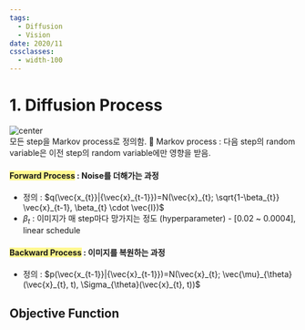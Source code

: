 ```yaml
---
tags:
  - Diffusion
  - Vision
date: 2020/11
cssclasses:
  - width-100
---
```

# 1. Diffusion Process
![center](image_20240322170201.png)   
모든 step을 Markov process로 정의함.
📢 Markov process : 다음 step의 random variable은 이전 step의 random variable에만 영향을 받음. 
#### <span style="background:#fff88f">Forward Process</span> : Noise를 더해가는 과정
- 정의 : $q(\vec{x_{t}}|{\vec{x}_{t-1}})=N(\vec{x}_{t}; \sqrt{1-\beta_{t}} \vec{x}_{t-1}, \beta_{t} \cdot \vec{I})$ 
- $\beta_t$ : 이미지가 매 step마다 망가지는 정도 (hyperparameter) - \[0.02 ~ 0.0004], linear schedule
#### <span style="background:#fff88f">Backward Process</span> : 이미지를 복원하는 과정
- 정의 : $p(\vec{x_{t-1}}|{\vec{x}_{t-1}})=N(\vec{x}_{t}; \vec{\mu}_{\theta}(\vec{x}_{t}, t), \Sigma_{\theta}(\vec{x}_{t}, t))$ 

## Objective Function
